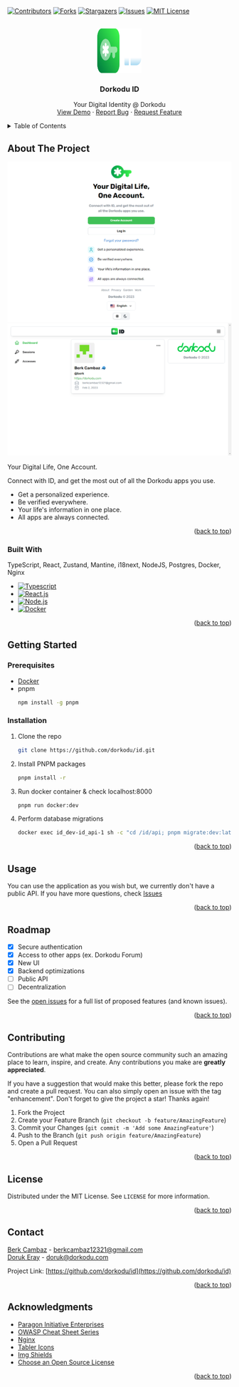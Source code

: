 <a name="readme-top"></a>



<!-- PROJECT SHIELDS -->
[![Contributors][contributors-shield]][contributors-url]
[![Forks][forks-shield]][forks-url]
[![Stargazers][stars-shield]][stars-url]
[![Issues][issues-shield]][issues-url]
[![MIT License][license-shield]][license-url]



<!-- PROJECT LOGO -->
<br />
<div align="center">
  <a href="https://github.com/dorkodu/id">
    <img src="web/src/assets/id_brand-light.svg" alt="Logo" width="100" height="100">
  </a>

  <h3 align="center">Dorkodu ID</h3>

  <p align="center">
    Your Digital Identity @ Dorkodu
    <br />
    <a href="https://id.dorkodu.com">View Demo</a>
    ·
    <a href="https://github.com/dorkodu/id/issues">Report Bug</a>
    ·
    <a href="https://github.com/dorkodu/id/issues">Request Feature</a>
  </p>
</div>



<!-- TABLE OF CONTENTS -->
<details>
  <summary>Table of Contents</summary>
  <ol>
    <li>
      <a href="#about-the-project">About The Project</a>
      <ul>
        <li><a href="#built-with">Built With</a></li>
      </ul>
    </li>
    <li>
      <a href="#getting-started">Getting Started</a>
      <ul>
        <li><a href="#prerequisites">Prerequisites</a></li>
        <li><a href="#installation">Installation</a></li>
      </ul>
    </li>
    <li><a href="#usage">Usage</a></li>
    <li><a href="#roadmap">Roadmap</a></li>
    <li><a href="#contributing">Contributing</a></li>
    <li><a href="#license">License</a></li>
    <li><a href="#contact">Contact</a></li>
    <li><a href="#acknowledgments">Acknowledgments</a></li>
  </ol>
</details>



<!-- ABOUT THE PROJECT -->
## About The Project

[![Dorkodu ID Welcome Screen Shot][product-screenshot-welcome]](https://id.dorkodu.com)
[![Dorkodu ID Dashboard Screen Shot][product-screenshot-dashboard]](https://id.dorkodu.com)

Your Digital Life, One Account.

Connect with ID, and get the most out of all the Dorkodu apps you use.

* Get a personalized experience.
* Be verified everywhere.
* Your life's information in one place.
* All apps are always connected.

<p align="right">(<a href="#readme-top">back to top</a>)</p>



### Built With

TypeScript, React, Zustand, Mantine, i18next, NodeJS, Postgres, Docker, Nginx

* [![Typescript][Typescript]][Typescript-url]
* [![React.js][React.js]][React-url]
* [![Node.js][Node.js]][Node-url]
* [![Docker][Docker]][Docker-url]

<p align="right">(<a href="#readme-top">back to top</a>)</p>



<!-- GETTING STARTED -->
## Getting Started

### Prerequisites

* [Docker](https://docker.com)
* pnpm
  ```sh
  npm install -g pnpm
  ```
  

### Installation

1. Clone the repo
   ```sh
   git clone https://github.com/dorkodu/id.git
   ```
2. Install PNPM packages
   ```sh
   pnpm install -r
   ```
3. Run docker container & check localhost:8000
   ```sh
   pnpm run docker:dev
   ```
4. Perform database migrations
   ```sh
   docker exec id_dev-id_api-1 sh -c "cd /id/api; pnpm migrate:dev:latest; exit"
   ```

<p align="right">(<a href="#readme-top">back to top</a>)</p>



<!-- USAGE EXAMPLES -->
## Usage

You can use the application as you wish but, we currently don't have a public API.
If you have more questions, check [Issues](https://github.com/dorkodu/id/issues)

<p align="right">(<a href="#readme-top">back to top</a>)</p>



<!-- ROADMAP -->
## Roadmap

- [x] Secure authentication
- [x] Access to other apps (ex. Dorkodu Forum)
- [x] New UI
- [x] Backend optimizations
- [ ] Public API
- [ ] Decentralization

See the [open issues](https://github.com/dorkodu/id/issues) for a full list of proposed features (and known issues).

<p align="right">(<a href="#readme-top">back to top</a>)</p>



<!-- CONTRIBUTING -->
## Contributing

Contributions are what make the open source community such an amazing place to learn, inspire, and create. Any contributions you make are **greatly appreciated**.

If you have a suggestion that would make this better, please fork the repo and create a pull request. You can also simply open an issue with the tag "enhancement".
Don't forget to give the project a star! Thanks again!

1. Fork the Project
2. Create your Feature Branch (`git checkout -b feature/AmazingFeature`)
3. Commit your Changes (`git commit -m 'Add some AmazingFeature'`)
4. Push to the Branch (`git push origin feature/AmazingFeature`)
5. Open a Pull Request

<p align="right">(<a href="#readme-top">back to top</a>)</p>



<!-- LICENSE -->
## License

Distributed under the MIT License. See `LICENSE` for more information.

<p align="right">(<a href="#readme-top">back to top</a>)</p>



<!-- CONTACT -->
## Contact

[Berk Cambaz](https://linkedin.com/in/berkcambaz) - berkcambaz12321@gmail.com
<br />
[Doruk Eray](https://linkedin.com/in/dorukeray) - doruk@dorkodu.com

Project Link: [https://github.com/dorkodu/id](https://github.com/dorkodu/id)

<p align="right">(<a href="#readme-top">back to top</a>)</p>



<!-- ACKNOWLEDGMENTS -->
## Acknowledgments

* [Paragon Initiative Enterprises](https://paragonie.com/blog/2015/04/secure-authentication-php-with-long-term-persistence)
* [OWASP Cheat Sheet Series](https://cheatsheetseries.owasp.org/)
* [Nginx](https://www.nginx.com/blog/mitigating-ddos-attacks-with-nginx-and-nginx-plus/)
* [Tabler Icons](https://tabler-icons.io)
* [Img Shields](https://shields.io)
* [Choose an Open Source License](https://choosealicense.com)

<p align="right">(<a href="#readme-top">back to top</a>)</p>



<!-- MARKDOWN LINKS & IMAGES -->
[contributors-shield]: https://img.shields.io/github/contributors/dorkodu/id.svg?style=for-the-badge
[contributors-url]: https://github.com/dorkodu/id/graphs/contributors

[forks-shield]: https://img.shields.io/github/forks/dorkodu/id.svg?style=for-the-badge
[forks-url]: https://github.com/dorkodu/id/network/members

[stars-shield]: https://img.shields.io/github/stars/dorkodu/id.svg?style=for-the-badge
[stars-url]: https://github.com/dorkodu/id/stargazers

[issues-shield]: https://img.shields.io/github/issues/dorkodu/id.svg?style=for-the-badge
[issues-url]: https://github.com/dorkodu/id/issues

[license-shield]: https://img.shields.io/github/license/dorkodu/id.svg?style=for-the-badge
[license-url]: https://github.com/dorkodu/id/blob/master/LICENSE.txt

[product-screenshot-welcome]: www/id.dorkodu.com_welcome.png
[product-screenshot-dashboard]: WWW/id.dorkodu.com_dashboard.png

[Typescript]: 	https://img.shields.io/badge/TypeScript-007ACC?style=for-the-badge&logo=typescript&logoColor=white
[Typescript-url]: https://typescriptlang.org

[React.js]: https://img.shields.io/badge/React-20232A?style=for-the-badge&logo=react&logoColor=61DAFB
[React-url]: https://reactjs.org

[Node.js]: https://img.shields.io/badge/Node.js-43853D?style=for-the-badge&logo=node.js&logoColor=white
[Node-url]: https://nodejs.org

[Docker]: https://img.shields.io/badge/Docker-2496ED?style=for-the-badge&logo=docker&logoColor=white
[Docker-url]: https://www.docker.com/